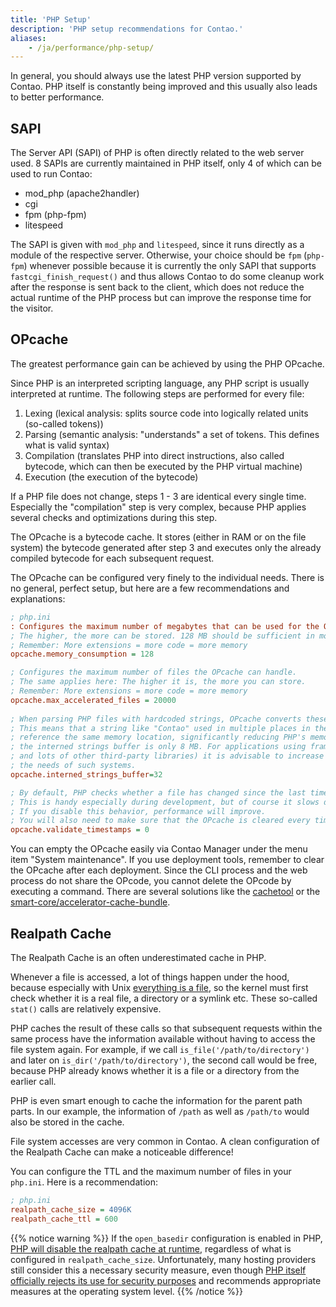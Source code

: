```yaml
---
title: 'PHP Setup'
description: 'PHP setup recommendations for Contao.'
aliases:
    - /ja/performance/php-setup/
---
```


In general, you should always use the latest PHP version supported by Contao. PHP itself is constantly being improved
and this usually also leads to better performance.

## SAPI

The Server API (SAPI) of PHP is often directly related to the web server used. 8 SAPIs are currently maintained in
PHP itself, only 4 of which can be used to run Contao:

- mod\_php (apache2handler)
- cgi
- fpm (php-fpm)
- litespeed

The SAPI is given with `mod_php` and `litespeed`, since it runs directly as a module of the respective server.
Otherwise, your choice should be `fpm` (`php-fpm`) whenever possible because it is currently the only SAPI
that supports `fastcgi_finish_request()` and thus allows Contao to do some cleanup work after the response is sent back
to the client, which does not reduce the actual runtime of the PHP process but can improve the response time for the visitor.

## OPcache

The greatest performance gain can be achieved by using the PHP OPcache.

Since PHP is an interpreted scripting language, any PHP script is usually interpreted at runtime. The following steps
are performed for every file:

1. Lexing (lexical analysis: splits source code into logically related units (so-called tokens))
2. Parsing (semantic analysis: "understands" a set of tokens. This defines what is valid syntax)
3. Compilation (translates PHP into direct instructions, also called bytecode, which can then be executed by the PHP virtual machine)
4. Execution (the execution of the bytecode)

If a PHP file does not change, steps 1 - 3 are identical every single time. Especially the "compilation" step is very
complex, because PHP applies several checks and optimizations during this step.

The OPcache is a bytecode cache. It stores (either in RAM or on the file system) the bytecode generated after step 3
and executes only the already compiled bytecode for each subsequent request.

The OPcache can be configured very finely to the individual needs. There is no general, perfect setup, but here are a
few recommendations and explanations:

```ini
; php.ini
: Configures the maximum number of megabytes that can be used for the OPcache.
; The higher, the more can be stored. 128 MB should be sufficient in most cases.
; Remember: More extensions = more code = more memory
opcache.memory_consumption = 128

; Configures the maximum number of files the OPcache can handle.
; The same applies here: The higher it is, the more you can store.
; Remember: More extensions = more code = more memory
opcache.max_accelerated_files = 20000
  
; When parsing PHP files with hardcoded strings, OPcache converts these strings into "interned strings" in memory. 
; This means that a string like "Contao" used in multiple places in the code and across different requests, will all 
; reference the same memory location, significantly reducing PHP's memory overhead. However, the default size of 
; the interned strings buffer is only 8 MB. For applications using frameworks (like Contao which is relying on Symfony
; and lots of other third-party libraries) it is advisable to increase this size to 32 MB or 64 MB to better accommodate
; the needs of such systems.
opcache.interned_strings_buffer=32

; By default, PHP checks whether a file has changed since the last time it was called every time it is executed.
; This is handy especially during development, but of course it slows down the process.
; If you disable this behavior, performance will improve.
; You will also need to make sure that the OPcache is cleared every time you make a change.
opcache.validate_timestamps = 0
```

You can empty the OPcache easily via Contao Manager under the menu item "System maintenance". If you use deployment tools,
remember to clear the OPcache after each deployment. Since the CLI process and the web process do not share the OPcode,
you cannot delete the OPcode by executing a command. There are several solutions like the [cachetool](https://github.com/gordalina/cachetool)
or the [smart-core/accelerator-cache-bundle](https://github.com/Smart-Core/AcceleratorCacheBundle).

## Realpath Cache

The Realpath Cache is an often underestimated cache in PHP.

Whenever a file is accessed, a lot of things happen under the hood, because especially with Unix
[everything is a file](https://de.wikipedia.org/wiki/Everything_is_a_file), so the kernel must first check whether it
is a real file, a directory or a symlink etc. These so-called `stat()` calls are relatively expensive.

PHP caches the result of these calls so that subsequent requests within the same process have the information available
without having to access the file system again. For example, if we call `is_file('/path/to/directory')` and later on
`is_dir('/path/to/directory')`, the second call would be free, because PHP already knows whether it is a file or a
directory from the earlier call.

PHP is even smart enough to cache the information for the parent path parts. In our example, the information of `/path`
as well as `/path/to` would also be stored in the cache.

File system accesses are very common in Contao. A clean configuration of the Realpath Cache can make a
noticeable difference!

You can configure the TTL and the maximum number of files in your `php.ini`. Here is a recommendation:

```ini
; php.ini
realpath_cache_size = 4096K
realpath_cache_ttl = 600
```

{{% notice warning %}}
If the `open_basedir` configuration is enabled in PHP, [PHP will disable the realpath cache at runtime](https://github.com/php/php-src/blob/4b77a158ef2850582aeb4834c588aba49942776c/main/main.c#L1765),
regardless of what is configured in `realpath_cache_size`. Unfortunately, many hosting providers still consider this a
necessary security measure, even though [PHP itself officially rejects its use for security purposes](https://www.php.net/security-note.php)
and recommends appropriate measures at the operating system level.
{{% /notice %}}
